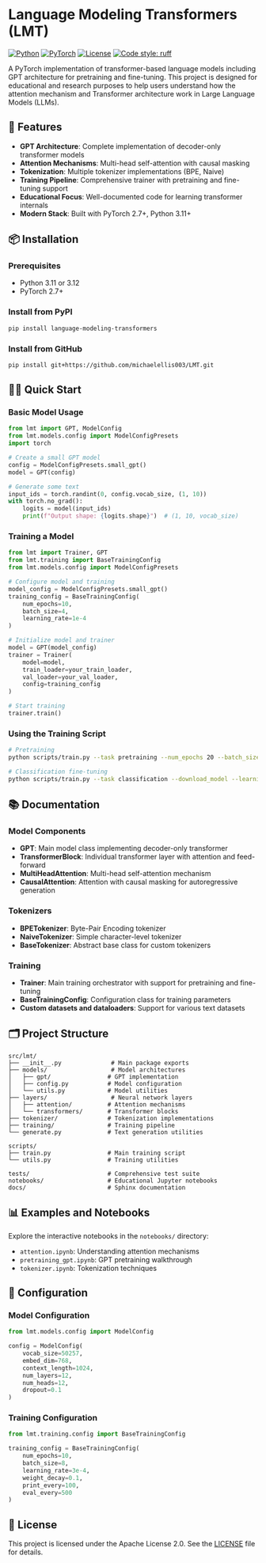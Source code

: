 # Language Modeling Transformers (LMT)

[![Python](https://img.shields.io/badge/python-3.11%2B-blue.svg)](https://www.python.org/downloads/)
[![PyTorch](https://img.shields.io/badge/PyTorch-2.7%2B-red.svg)](https://pytorch.org/)
[![License](https://img.shields.io/badge/license-Apache%202.0-green.svg)](LICENSE)
[![Code style: ruff](https://img.shields.io/badge/code%20style-ruff-000000.svg)](https://github.com/astral-sh/ruff)

A PyTorch implementation of transformer-based language models including GPT architecture for pretraining and fine-tuning. This project is designed for educational and research purposes to help users understand how the attention mechanism and Transformer architecture work in Large Language Models (LLMs).

## 🚀 Features

- **GPT Architecture**: Complete implementation of decoder-only transformer models
- **Attention Mechanisms**: Multi-head self-attention with causal masking
- **Tokenization**: Multiple tokenizer implementations (BPE, Naive)
- **Training Pipeline**: Comprehensive trainer with pretraining and fine-tuning support
- **Educational Focus**: Well-documented code for learning transformer internals
- **Modern Stack**: Built with PyTorch 2.7+, Python 3.11+

## 📦 Installation

### Prerequisites

- Python 3.11 or 3.12
- PyTorch 2.7+

### Install from PyPI

```bash
pip install language-modeling-transformers
```

### Install from GitHub

```bash
pip install git+https://github.com/michaelellis003/LMT.git
```

## 🏃‍♂️ Quick Start

### Basic Model Usage

```python
from lmt import GPT, ModelConfig
from lmt.models.config import ModelConfigPresets
import torch

# Create a small GPT model
config = ModelConfigPresets.small_gpt()
model = GPT(config)

# Generate some text
input_ids = torch.randint(0, config.vocab_size, (1, 10))
with torch.no_grad():
    logits = model(input_ids)
    print(f"Output shape: {logits.shape}")  # (1, 10, vocab_size)
```

### Training a Model

```python
from lmt import Trainer, GPT
from lmt.training import BaseTrainingConfig
from lmt.models.config import ModelConfigPresets

# Configure model and training
model_config = ModelConfigPresets.small_gpt()
training_config = BaseTrainingConfig(
    num_epochs=10,
    batch_size=4,
    learning_rate=1e-4
)

# Initialize model and trainer
model = GPT(model_config)
trainer = Trainer(
    model=model,
    train_loader=your_train_loader,
    val_loader=your_val_loader,
    config=training_config
)

# Start training
trainer.train()
```

### Using the Training Script

```bash
# Pretraining
python scripts/train.py --task pretraining --num_epochs 20 --batch_size 4

# Classification fine-tuning
python scripts/train.py --task classification --download_model --learning_rate 1e-5
```

## 📚 Documentation

### Model Components

- **GPT**: Main model class implementing decoder-only transformer
- **TransformerBlock**: Individual transformer layer with attention and feed-forward
- **MultiHeadAttention**: Multi-head self-attention mechanism
- **CausalAttention**: Attention with causal masking for autoregressive generation

### Tokenizers

- **BPETokenizer**: Byte-Pair Encoding tokenizer
- **NaiveTokenizer**: Simple character-level tokenizer
- **BaseTokenizer**: Abstract base class for custom tokenizers

### Training

- **Trainer**: Main training orchestrator with support for pretraining and fine-tuning
- **BaseTrainingConfig**: Configuration class for training parameters
- **Custom datasets and dataloaders**: Support for various text datasets

## 🗂️ Project Structure

```
src/lmt/
├── __init__.py              # Main package exports
├── models/                  # Model architectures
│   ├── gpt/                # GPT implementation
│   ├── config.py           # Model configuration
│   └── utils.py            # Model utilities
├── layers/                  # Neural network layers
│   ├── attention/          # Attention mechanisms
│   └── transformers/       # Transformer blocks
├── tokenizer/              # Tokenization implementations
├── training/               # Training pipeline
└── generate.py             # Text generation utilities

scripts/
├── train.py                # Main training script
└── utils.py                # Training utilities

tests/                      # Comprehensive test suite
notebooks/                  # Educational Jupyter notebooks
docs/                       # Sphinx documentation
```

## 📊 Examples and Notebooks

Explore the interactive notebooks in the `notebooks/` directory:

- `attention.ipynb`: Understanding attention mechanisms
- `pretraining_gpt.ipynb`: GPT pretraining walkthrough
- `tokenizer.ipynb`: Tokenization techniques

## 🔧 Configuration

### Model Configuration

```python
from lmt.models.config import ModelConfig

config = ModelConfig(
    vocab_size=50257,
    embed_dim=768,
    context_length=1024,
    num_layers=12,
    num_heads=12,
    dropout=0.1
)
```

### Training Configuration

```python
from lmt.training.config import BaseTrainingConfig

training_config = BaseTrainingConfig(
    num_epochs=10,
    batch_size=8,
    learning_rate=3e-4,
    weight_decay=0.1,
    print_every=100,
    eval_every=500
)
```

## 📄 License

This project is licensed under the Apache License 2.0. See the [LICENSE](LICENSE) file for details.
